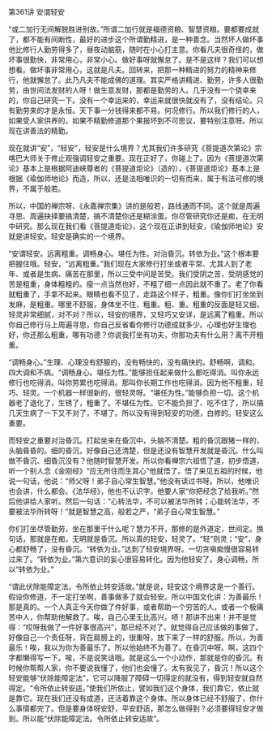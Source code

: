 第361讲 安谓轻安

“或二加行无间解脱胜进别故。”所谓二加行就是福德资粮、智慧资粮。要都要成就了，都不能有间断性，最好的进步这个所谓勤精进，是一种善念。当然坏人做坏事他比修行人勤劳得多了，昼夜动脑筋，随时在小心打主意。你看凡夫很奇怪的，做坏事很勤快，非常用心，非常小心。做好事呀就懈怠了。是不是这样？我们可以想想看。做坏事非常用心，这就是凡夫。回转来，把那一种精进的努力的精神来修行，他就懈怠了。此乃凡夫不能成佛的道理。其实严格讲精进、勤劳，许多人很勤劳，由世间法发财的人呀！做生意发财，那都是勤劳的人。几乎没有一个侥幸来的，你自己研究一下。没有一个幸运来的，幸运来就很快就没有了，没有结论。只有勤劳来的才是永恒。天下事一分钱得来都不易。何况修行。所以我们修行的人，如果受人家供养的，如果不精勤修道那个果报坏到不可思议，要特别注意呀。所以现在讲善法的精勤。

现在就讲“安”，“轻安”，轻安是什么境界？尤其我们许多研究《菩提道次第论》宗喀巴大师关于修止观强调轻安之重要。现在正好了，你碰上了。因为《菩提道次第论》基本上是根据阿迪峡尊者的《菩提道炬论》（造的），《菩提道炬论》基本上是根据《瑜伽师地论》而造，所以，还是法相唯识的一切有而来，属于有法可修的境界，不属于般若。

所以，中国的禅宗呀、《永嘉禅宗集》讲的是般若，路线通而不同。这个就是周遍寻思、周遍抉择要搞清楚，搞不清楚你还是糊涂蛋。你尽管研究你还是痴，在无明中研究。那么现在我们看《菩提道炬论》，这个现在正讲到轻安，《瑜伽师地论》安就是讲轻安。轻安是确实的一个境界。

“安谓轻安。远离粗重。调畅身心。堪任为性。对治昏沉。转依为业。”这个根本要把握住哦。轻安，“远离粗重。”我们现在大家修行打坐或者平常、尤其人到了老年、或者是生病、痛苦在那里，所以三受中间是苦受。我们受阴之苦，受阴感觉的苦是粗重，身体粗粗的。瘦一点当然也好，不粗了细一点因此就不重了。老了你看就粗重了，手拿不起来。眼睛也看不见了，走路这个样子，粗重。像你们打坐坐到发麻，是粗重。哪里不舒服，身体坐不住，粗重。粗、重。粗重的反面是轻又细，轻灵非常细腻，对不对？所以，轻安的境界，又轻巧又安详，是远离了粗重。所以你自己修行马上周遍寻思，你自己反省看你修行功德成就多少。心理也好生理也好，你还那么粗重，哪有功德？你说我打坐有功夫，你那功夫有什么用？离不开粗重。

“调畅身心。”生理、心理没有舒服的，没有畅快的，没有痛快的。舒畅啊，调和。四大调和不病。“调畅身心。堪任为性。”能够担任起来做什么都吃得消。叫你永远修行也吃得消。叫你劳累也吃得消。那叫你长期工作也吃得消。因为他不粗重，轻巧、轻灵。一个机器一样很新的，很轻灵呀。“堪任为性。”能够负担一切。这个机器老了退化了，生锈了，粗重了。不堪任为性。它不能负担了、吃不住了，所以搞几天生病了一下又不对了，不堪了。所以没有得到轻安的功德，白修的。轻安这么重要。

而轻安之重要对治昏沉。打起坐来在昏沉中，头脑不清楚。粗的昏沉跟猪一样的，头脑昏昏的。细的昏沉，好像自己还清楚，但是还没有智慧开发就是昏沉。什么叫做不昏沉、细昏沉没有？他随时智慧开发。所以你看禅宗六祖悟了道，初步悟道，听一个别人念《金刚经》“应无所住而生其心”他就悟了。悟了来见五祖的时候，他说一句话，他说：“师父呀！弟子自心常生智慧。”他没有读过书呀。所以，他唯识也会讲，什么都会。《法华经》，他也不认识字。他要人家“你把经念了给我听。”然后他讲给人家听。然后一句话：“心转法华，不可以被法华所转；心能转法华，不要被法华所转呀！”就是智慧之高，般若之严，“弟子自心常生智慧。”

你们打坐尽管勤劳，坐在那里干什么呢？慧力不开，那修的是外道定，世间定。换句话，那就是在痴，无明就是昏沉。所以真的轻安，轻灵了。“轻”则灵；“安”，身心都舒畅了，没有昏沉。“转依为业。”达到了轻安境界呀。一切贪嗔痴慢很容易转过来了。“转依为业。”第六意识的妄心很容易转化。因为他轻安了。身心调畅，所以“转依为业。”

“谓此伏除能障定法。令所依止转安适故。”就是说，轻安这个境界这是一个善行。假设你修道，不一定打坐啊，善事做多了就会轻安。所以中国文化讲：为善最乐！那是真的。一个人真正今天你做了件好事，或者帮助一个穷苦的人，或者一个极痛苦中人，你帮助他解救了。唉，自己心里无比高兴。啧！那讲不出来！并不是觉得：“哎呀我做了一件好事很高兴”，那已经不对了。就觉得自己应该做的事做了。好像自己一个责任呀，背在肩膀上的，很重呀，放下来了一样的舒服。所以，为善最乐！唉，我以为你为善最乐了。所以他始终不为善了。在昏沉中呀。啊，这四个字都懒得写一下。唉，不是说笑话哦。就是这么一个小动作，那就是你的昏沉。有时候你帮帮人家，你不要说我懂了，他们也会懂了。太有我见了，昏沉！所以这个轻安能够“伏除能障定法”，它可以降服了障碍一切得定的就没有，得到轻安就自然得定。“令所依止转安适。”使我们所依止，譬如我们这个身体，我们靠它，依止就是靠它。现在我们还没有成道，还活着靠这个身体。所以身体已经不舒服了，你什么事情都完了。但是要身体呀安舒，平安舒适，那怎么做得到？必须要得轻安才做到。所以能“伏除能障定法。令所依止转安适故”。


